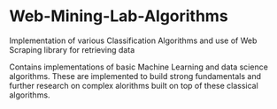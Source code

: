 # Web-Mining-Lab-Algorithms
Implementation of various Classification Algorithms and use of Web Scraping library for retrieving data 

Contains implementations of basic Machine Learning and data science algorithms. 
These are implemented to build strong fundamentals and further research on complex alorithms built on top of these classical algorithms. 
